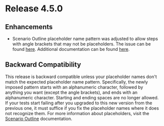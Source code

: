# Release 4.5.0

## Enhancements
- Scenario Outline placeholder name pattern was adjusted to allow steps with angle brackets that may not be placeholders.
The issue can be found [here](https://github.com/ttutisani/Xunit.Gherkin.Quick/issues/149). Additional documentation can be found [here](/docs/scenario-outline.md).

## Backward Compatibility

This release is backward compatible unless your placeholder names don't match the expected placeholder name pattern. Specifically, the newly imposed pattern starts with an alphanumeric character, followed by anything you want (except the angle brackets), and ends with an alphanumeric character. Starting and ending spaces are no longer allowed.
If your tests start failing after you upgraded to this new version from the previous one, it must suffice if you fix the placeholder names where it does not recognize them.
For more information about placeholders, visit the [Scenario Outline](/docs/scenario-outline.md) documentation.
